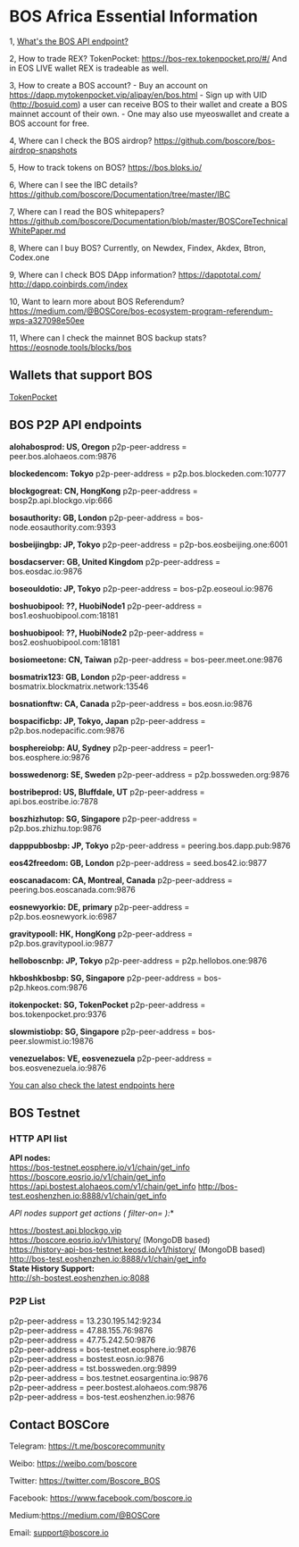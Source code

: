 # BOS Africa Essential Information
1, [What's the BOS API endpoint?](https://github.com/ovicko/bosAfrica#bos-http-endpoints)

2, How to trade REX? 
TokenPocket: https://bos-rex.tokenpocket.pro/#/
And in EOS LIVE wallet REX is tradeable as well. 

3, How to create a BOS account? 
	- Buy an account on https://dapp.mytokenpocket.vip/alipay/en/bos.html
	- Sign up with UID (http://bosuid.com) a user can receive BOS to their wallet and create a BOS mainnet account of their own.
	- One may also use myeoswallet and create a BOS account for free.

4, Where can I check the BOS airdrop? 
https://github.com/boscore/bos-airdrop-snapshots

5, How to track tokens on BOS? 
https://bos.bloks.io/

6, Where can I see the IBC details? 
https://github.com/boscore/Documentation/tree/master/IBC

7, Where can I read the BOS whitepapers? 
https://github.com/boscore/Documentation/blob/master/BOSCoreTechnicalWhitePaper.md

8, Where can I buy BOS? 
Currently, on Newdex, Findex, Akdex, Btron, Codex.one

9, Where can I check BOS DApp information? 
https://dapptotal.com/
http://dapp.coinbirds.com/index

10, Want to learn more about BOS Referendum? 
https://medium.com/@BOSCore/bos-ecosystem-program-referendum-wps-a327098e50ee

11, Where can I check the mainnet BOS backup stats? 
https://eosnode.tools/blocks/bos
## Wallets that support BOS
[TokenPocket](https://play.google.com/store/apps/details?id=vip.mytokenpocket)


## BOS P2P API endpoints
**alohabosprod: US, Oregon**
p2p-peer-address = peer.bos.alohaeos.com:9876

**blockedencom:  Tokyo**
p2p-peer-address = p2p.bos.blockeden.com:10777

**blockgogreat: CN, HongKong**
p2p-peer-address = bosp2p.api.blockgo.vip:666

**bosauthority: GB, London**
p2p-peer-address = bos-node.eosauthority.com:9393

**bosbeijingbp: JP, Tokyo**
p2p-peer-address = p2p-bos.eosbeijing.one:6001

**bosdacserver: GB, United Kingdom**
p2p-peer-address = bos.eosdac.io:9876

**boseouldotio: JP, Tokyo**
p2p-peer-address = bos-p2p.eoseoul.io:9876

**boshuobipool: ??, HuobiNode1**
p2p-peer-address = bos1.eoshuobipool.com:18181

**boshuobipool: ??, HuobiNode2**
p2p-peer-address = bos2.eoshuobipool.com:18181

**bosiomeetone: CN, Taiwan**
p2p-peer-address = bos-peer.meet.one:9876

**bosmatrix123: GB, London**
p2p-peer-address = bosmatrix.blockmatrix.network:13546

**bosnationftw: CA, Canada**
p2p-peer-address = bos.eosn.io:9876

**bospacificbp: JP, Tokyo, Japan**
p2p-peer-address = p2p.bos.nodepacific.com:9876

**bosphereiobp: AU, Sydney**
p2p-peer-address = peer1-bos.eosphere.io:9876

**bosswedenorg: SE, Sweden**
p2p-peer-address = p2p.bossweden.org:9876

**bostribeprod: US, Bluffdale, UT**
p2p-peer-address = api.bos.eostribe.io:7878

**boszhizhutop: SG, Singapore**
p2p-peer-address = p2p.bos.zhizhu.top:9876

**dapppubbosbp: JP, Tokyo**
p2p-peer-address = peering.bos.dapp.pub:9876

**eos42freedom: GB, London**
p2p-peer-address = seed.bos42.io:9877

**eoscanadacom: CA, Montreal, Canada**
p2p-peer-address = peering.bos.eoscanada.com:9876

**eosnewyorkio: DE, primary**
p2p-peer-address = p2p.bos.eosnewyork.io:6987

**gravitypooll: HK, HongKong**
p2p-peer-address = p2p.bos.gravitypool.io:9877

**helloboscnbp: JP, Tokyo**
p2p-peer-address = p2p.hellobos.one:9876

**hkboshkbosbp: SG, Singapore**
p2p-peer-address = bos-p2p.hkeos.com:9876

**itokenpocket: SG, TokenPocket**
p2p-peer-address = bos.tokenpocket.pro:9376

**slowmistiobp: SG, Singapore**
p2p-peer-address = bos-peer.slowmist.io:19876

**venezuelabos: VE, eosvenezuela**
p2p-peer-address = bos.eosvenezuela.io:9876

[You can also check the latest endpoints here](https://validate.eosnation.io/bos/reports/config.html)

## BOS Testnet  
### HTTP API list  
**API nodes:**  
https://bos-testnet.eosphere.io/v1/chain/get_info
https://boscore.eosrio.io/v1/chain/get_info
https://api.bostest.alohaeos.com/v1/chain/get_info
http://bos-test.eoshenzhen.io:8888/v1/chain/get_info

**API nodes support get actions ( filter-on=* ):**  

https://bostest.api.blockgo.vip  
https://boscore.eosrio.io/v1/history/ (MongoDB based)  
https://history-api-bos-testnet.keosd.io/v1/history/ (MongoDB based)  
http://bos-test.eoshenzhen.io:8888/v1/chain/get_info  
**State History Support:**  
http://sh-bostest.eoshenzhen.io:8088

### P2P List
p2p-peer-address = 13.230.195.142:9234  
p2p-peer-address = 47.88.155.76:9876  
p2p-peer-address = 47.75.242.50:9876  
p2p-peer-address = bos-testnet.eosphere.io:9876  
p2p-peer-address = bostest.eosn.io:9876  
p2p-peer-address = tst.bossweden.org:9899  
p2p-peer-address = bos.testnet.eosargentina.io:9876  
p2p-peer-address = peer.bostest.alohaeos.com:9876  
p2p-peer-address = bos-test.eoshenzhen.io:9876  


## Contact BOSCore
Telegram: https://t.me/boscorecommunity

Weibo: https://weibo.com/boscore

Twitter: https://twitter.com/Boscore_BOS

Facebook: https://www.facebook.com/boscore.io

Medium:https://medium.com/@BOSCore

Email: support@boscore.io
